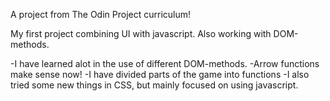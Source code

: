A project from The Odin Project curriculum!

My first project combining UI with javascript. Also working with DOM-methods.

-I have learned alot in the use of different DOM-methods.
-Arrow functions make sense now!
-I have divided parts of the game into functions
-I also tried some new things in CSS, but mainly focused on using javascript.